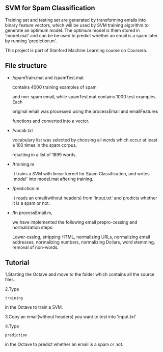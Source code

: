 ## SVM for Spam Classification

  Training set and testing set are generated by transforming emails into binary feature vectors, which will be used by
  SVM training algorithm to generate an optimum model. The optimum model is them stored in 'model.mat' and can be be used to predict whether an email is a spam later by running 'prediction.m'.
  
  This project is part of Stanford Machine Learning course on Coursera.

## File structure

- /spamTrain.mat and /spamTest.mat

  contains 4000 training examples of spam

  and non-spam email, while spamTest.mat contains 1000 test examples. Each
  
  original email was processed using the processEmail and emailFeatures
  
  functions and converted into a vector.
  
- /vocab.txt

  vocabulary list was selected by choosing all words which occur at least a 100 times in the spam corpus,

  resulting in a list of 1899 words.
  
- /training.m

  It trains a SVM  with linear kernel for Spam Classification, and writes 'model' into model.mat aftering training.
  
- /prediction.m

  It reads an email(without headers) from 'input.txt' and predicts whether it is a spam or not.
  
- /In processEmail.m, 

  we have implemented the following email prepro-cessing and normalization steps:
  
  Lower-casing, stripping HTML, normalizing URLs, normalizing email addresses, normalizing numbers, 
  normalizing Dollars, word stemming, removal of non-words.
  
## Tutorial

  1.Starting the Octave and move to the folder which contains all the source files.
  
  2.Type
  
    
    training
    
    
  in the Octave to train a SVM.
    
  3.Copy an email(without headers) you want to test into 'input.txt'
  
  4.Type
  
    
    prediction
    
    
  in the Octave to predict whether an email is a spam or not.
